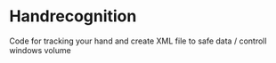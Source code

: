 # Handrecognition
Code for tracking your hand and create XML file to safe data / controll windows volume
